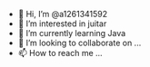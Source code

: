 - 👋 Hi, I’m @a1261341592
- 👀 I’m interested in juitar
- 🌱 I’m currently learning Java
- 💞️ I’m looking to collaborate on ... 
- 📫 How to reach me ...

<!---
a1261341592/a1261341592 is a ✨ special ✨ repository because its `README.md` (this file) appears on your GitHub profile.
You can click the Preview link to take a look at your changes.
--->
